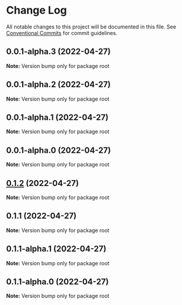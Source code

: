 # Change Log

All notable changes to this project will be documented in this file.
See [Conventional Commits](https://conventionalcommits.org) for commit guidelines.

## 0.0.1-alpha.3 (2022-04-27)

**Note:** Version bump only for package root

## 0.0.1-alpha.2 (2022-04-27)

**Note:** Version bump only for package root

## 0.0.1-alpha.1 (2022-04-27)

**Note:** Version bump only for package root

## 0.0.1-alpha.0 (2022-04-27)

**Note:** Version bump only for package root

## [0.1.2](https://github.com/luigiminardim/next-endpoint/compare/v0.1.1...v0.1.2) (2022-04-27)

**Note:** Version bump only for package root

## 0.1.1 (2022-04-27)

**Note:** Version bump only for package root

## 0.1.1-alpha.1 (2022-04-27)

**Note:** Version bump only for package root

## 0.1.1-alpha.0 (2022-04-27)

**Note:** Version bump only for package root
